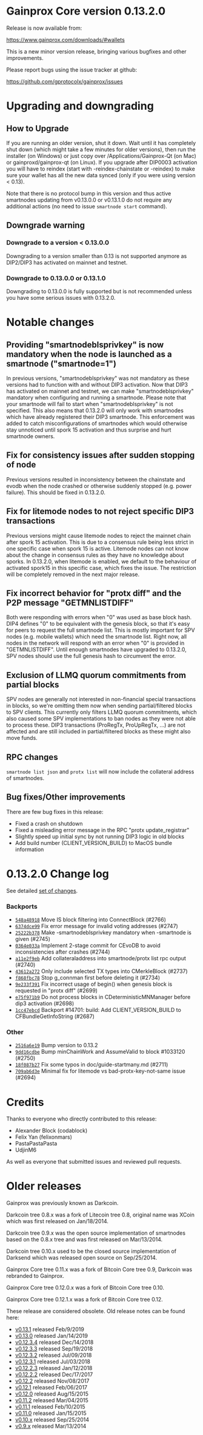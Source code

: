 Gainprox Core version 0.13.2.0
==========================

Release is now available from:

  <https://www.gainprox.com/downloads/#wallets>

This is a new minor version release, bringing various bugfixes and other improvements.

Please report bugs using the issue tracker at github:

  <https://github.com/gprotocolx/gainprox/issues>


Upgrading and downgrading
=========================

How to Upgrade
--------------

If you are running an older version, shut it down. Wait until it has completely
shut down (which might take a few minutes for older versions), then run the
installer (on Windows) or just copy over /Applications/Gainprox-Qt (on Mac) or
gainproxd/gainprox-qt (on Linux). If you upgrade after DIP0003 activation you will
have to reindex (start with -reindex-chainstate or -reindex) to make sure
your wallet has all the new data synced (only if you were using version < 0.13).

Note that there is no protocol bump in this version and thus active smartnodes
updating from v0.13.0.0 or v0.13.1.0 do not require any additional actions (no need to issue
`smartnode start` command).

Downgrade warning
-----------------

### Downgrade to a version < 0.13.0.0

Downgrading to a version smaller than 0.13 is not supported anymore as DIP2/DIP3 has activated
on mainnet and testnet.

### Downgrade to 0.13.0.0 or 0.13.1.0

Downgrading to 0.13.0.0 is fully supported but is not recommended unless you have some serious issues with 0.13.2.0.

Notable changes
===============

Providing "smartnodeblsprivkey" is now mandatory when the node is launched as a smartnode ("smartnode=1")
------------------------------------------------------------------------
In previous versions, "smartnodeblsprivkey" was not mandatory as these versions had to function with and without DIP3
activation. Now that DIP3 has activated on mainnet and testnet, we can make "smartnodeblsprivkey" mandatory when
configuring and running a smartnode. Please note that your smartnode will fail to start when "smartnodeblsprivkey"
is not specified. This also means that 0.13.2.0 will only work with smartnodes which have already registered their
DIP3 smartnode. This enforcement was added to catch misconfigurations of smartnodes which would otherwise stay
unnoticed until spork 15 activation and thus surprise and hurt smartnode owners.

Fix for consistency issues after sudden stopping of node
--------------------------------------------------------
Previous versions resulted in inconsistency between the chainstate and evodb when the node crashed or otherwise suddenly
stopped (e.g. power failure). This should be fixed in 0.13.2.0. 

Fix for litemode nodes to not reject specific DIP3 transactions
---------------------------------------------------------------
Previous versions might cause litemode nodes to reject the mainnet chain after spork 15 activation. This is due to a
consensus rule being less strict in one specific case when spork 15 is active. Litemode nodes can not know about the
change in consensus rules as they have no knowledge about sporks. In 0.13.2.0, when litemode is enabled, we default to the
behaviour of activated spork15 in this specific case, which fixes the issue. The restriction will be completely removed
in the next major release.

Fix incorrect behavior for "protx diff" and the P2P message "GETMNLISTDIFF"
---------------------------------------------------------------------------
Both were responding with errors when "0" was used as base block hash. DIP4 defines "0" to be equivalent with the
genesis block, so that it's easy for peers to request the full smartnode list.
This is mostly important for SPV nodes (e.g. mobile wallets) which need the smartnode list. Right now, all nodes in
the network will respond with an error when "0" is provided in  "GETMNLISTDIFF". Until enough smartnodes have upgraded
to 0.13.2.0, SPV nodes should use the full genesis hash to circumvent the error.

Exclusion of LLMQ quorum commitments from partial blocks
--------------------------------------------------------
SPV nodes are generally not interested in non-financial special transactions in blocks, so we're omitting them now when
sending partial/filtered blocks to SPV clients. This currently only filters LLMQ quorum commitments, which also caused
some SPV implementations to ban nodes as they were not able to process these. DIP3 transactions (ProRegTx, ProUpRegTx, ...)
are not affected and are still included in partial/filtered blocks as these might also move funds. 

RPC changes
-----------
`smartnode list json` and `protx list` will now include the collateral address of smartnodes.

Bug fixes/Other improvements
----------------------------
There are few bug fixes in this release:
- Fixed a crash on shutdown
- Fixed a misleading error message in the RPC "protx update_registrar"  
- Slightly speed up initial sync by not running DIP3 logic in old blocks
- Add build number (CLIENT_VERSION_BUILD) to MacOS bundle information 

 0.13.2.0 Change log
===================

See detailed [set of changes](https://github.com/gprotocolx/gainprox/compare/v0.13.1.0...gainprox:v0.13.2.0).

### Backports

- [`548a48918`](https://github.com/gprotocolx/gainprox/commit/548a48918) Move IS block filtering into ConnectBlock (#2766)
- [`6374dce99`](https://github.com/gprotocolx/gainprox/commit/6374dce99) Fix error message for invalid voting addresses (#2747)
- [`25222b378`](https://github.com/gprotocolx/gainprox/commit/25222b378) Make -smartnodeblsprivkey mandatory when -smartnode is given (#2745)
- [`0364e033a`](https://github.com/gprotocolx/gainprox/commit/0364e033a) Implement 2-stage commit for CEvoDB to avoid inconsistencies after crashes (#2744)
- [`a11e2f9eb`](https://github.com/gprotocolx/gainprox/commit/a11e2f9eb) Add collateraladdress into smartnode/protx list rpc output (#2740)
- [`43612a272`](https://github.com/gprotocolx/gainprox/commit/43612a272) Only include selected TX types into CMerkleBlock (#2737)
- [`f868fbc78`](https://github.com/gprotocolx/gainprox/commit/f868fbc78) Stop g_connman first before deleting it (#2734)
- [`9e233f391`](https://github.com/gprotocolx/gainprox/commit/9e233f391) Fix incorrect usage of begin() when genesis block is requested in "protx diff" (#2699)
- [`e75f971b9`](https://github.com/gprotocolx/gainprox/commit/e75f971b9) Do not process blocks in CDeterministicMNManager before dip3 activation (#2698)
- [`1cc47ebcd`](https://github.com/gprotocolx/gainprox/commit/1cc47ebcd) Backport #14701: build: Add CLIENT_VERSION_BUILD to CFBundleGetInfoString (#2687)

### Other

- [`2516a6e19`](https://github.com/gprotocolx/gainprox/commit/2516a6e19) Bump version to 0.13.2
- [`9dd16cdbe`](https://github.com/gprotocolx/gainprox/commit/9dd16cdbe) Bump minChainWork and AssumeValid to block #1033120 (#2750)
- [`18f087b27`](https://github.com/gprotocolx/gainprox/commit/18f087b27) Fix some typos in doc/guide-startmany.md (#2711)
- [`709ab6d3e`](https://github.com/gprotocolx/gainprox/commit/709ab6d3e) Minimal fix for litemode vs bad-protx-key-not-same issue (#2694)

Credits
=======

Thanks to everyone who directly contributed to this release:

- Alexander Block (codablock)
- Felix Yan (felixonmars)
- PastaPastaPasta
- UdjinM6

As well as everyone that submitted issues and reviewed pull requests.

Older releases
==============

Gainprox was previously known as Darkcoin.

Darkcoin tree 0.8.x was a fork of Litecoin tree 0.8, original name was XCoin
which was first released on Jan/18/2014.

Darkcoin tree 0.9.x was the open source implementation of smartnodes based on
the 0.8.x tree and was first released on Mar/13/2014.

Darkcoin tree 0.10.x used to be the closed source implementation of Darksend
which was released open source on Sep/25/2014.

Gainprox Core tree 0.11.x was a fork of Bitcoin Core tree 0.9,
Darkcoin was rebranded to Gainprox.

Gainprox Core tree 0.12.0.x was a fork of Bitcoin Core tree 0.10.

Gainprox Core tree 0.12.1.x was a fork of Bitcoin Core tree 0.12.

These release are considered obsolete. Old release notes can be found here:

- [v0.13.1](https://github.com/gprotocolx/gainprox/blob/master/doc/release-notes/gainprox/release-notes-0.13.1.md) released Feb/9/2019
- [v0.13.0](https://github.com/gprotocolx/gainprox/blob/master/doc/release-notes/gainprox/release-notes-0.13.0.md) released Jan/14/2019
- [v0.12.3.4](https://github.com/gprotocolx/gainprox/blob/master/doc/release-notes/gainprox/release-notes-0.12.3.4.md) released Dec/14/2018
- [v0.12.3.3](https://github.com/gprotocolx/gainprox/blob/master/doc/release-notes/gainprox/release-notes-0.12.3.3.md) released Sep/19/2018
- [v0.12.3.2](https://github.com/gprotocolx/gainprox/blob/master/doc/release-notes/gainprox/release-notes-0.12.3.2.md) released Jul/09/2018
- [v0.12.3.1](https://github.com/gprotocolx/gainprox/blob/master/doc/release-notes/gainprox/release-notes-0.12.3.1.md) released Jul/03/2018
- [v0.12.2.3](https://github.com/gprotocolx/gainprox/blob/master/doc/release-notes/gainprox/release-notes-0.12.2.3.md) released Jan/12/2018
- [v0.12.2.2](https://github.com/gprotocolx/gainprox/blob/master/doc/release-notes/gainprox/release-notes-0.12.2.2.md) released Dec/17/2017
- [v0.12.2](https://github.com/gprotocolx/gainprox/blob/master/doc/release-notes/gainprox/release-notes-0.12.2.md) released Nov/08/2017
- [v0.12.1](https://github.com/gprotocolx/gainprox/blob/master/doc/release-notes/gainprox/release-notes-0.12.1.md) released Feb/06/2017
- [v0.12.0](https://github.com/gprotocolx/gainprox/blob/master/doc/release-notes/gainprox/release-notes-0.12.0.md) released Aug/15/2015
- [v0.11.2](https://github.com/gprotocolx/gainprox/blob/master/doc/release-notes/gainprox/release-notes-0.11.2.md) released Mar/04/2015
- [v0.11.1](https://github.com/gprotocolx/gainprox/blob/master/doc/release-notes/gainprox/release-notes-0.11.1.md) released Feb/10/2015
- [v0.11.0](https://github.com/gprotocolx/gainprox/blob/master/doc/release-notes/gainprox/release-notes-0.11.0.md) released Jan/15/2015
- [v0.10.x](https://github.com/gprotocolx/gainprox/blob/master/doc/release-notes/gainprox/release-notes-0.10.0.md) released Sep/25/2014
- [v0.9.x](https://github.com/gprotocolx/gainprox/blob/master/doc/release-notes/gainprox/release-notes-0.9.0.md) released Mar/13/2014


